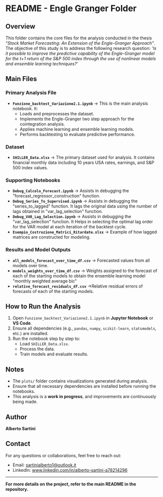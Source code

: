 # README - Engle Granger Folder

## Overview
This folder contains the core files for the analysis conducted in the thesis *"Stock Market Forecasting: An Extension of the Engle-Granger Approach"*. 
The objective of this study is to address the following research question: *'Is it possible to improve the predictive capability of the Engle-Granger model for the t+1 return of the S&P 500 index through the use of nonlinear models and ensemble learning techniques?'* 

## Main Files
### **Primary Analysis File**
- **`Funzione_backtest_Variazione2.1.ipynb`** → This is the main analysis notebook. It:
  - Loads and preprocesses the dataset.
  - Implements the Engle-Granger two step approach for the cointegration analysis.
  - Applies machine learning and ensemble learning models.
  - Performs backtesting to evaluate predictive performance.

### **Dataset**
- **`SHILLER_Data.xlsx`** → The primary dataset used for analysis. It contains financial monthly data including 10 years USA rates, earnings, and S&P 500 index values.

### **Supporting Notebooks**
- **`Debug_Calcolo_Forecast.ipynb`** → Assists in debugging the "forecast_regressor_construction" function.
- **`Debug_Series_To_Supervised.ipynb`** → Assists in debugging the "series_to_lagged" function. It lags the original data using the number of lags obtained in "var_lag_selection" function.
- **`Debug_VAR_Lag_Selection.ipynb`** → Assists in debugging the "var_lag_selection" function. It Helps in selecting the optimal lag order for the VAR model at each iteration of the backtest cycle.
- **`Esempio_Costruzione_Matrici_Ritardate.xlsx`** → Example of how lagged matrices are constructed for modeling.

### **Results and Model Outputs**
- **`all_models_forecast_over_time_df.csv`** → Forecasted values from all models over time.
- **`models_weights_over_time_df.csv`** → Weights assigned to the forecast of each of the starting models to obtain the ensemble learning model "monthly weighted average bic"
- **`relative_forecast_residuals_df.csv`** →Relative residual errors of forecasts of each of the starting models.

## How to Run the Analysis
1. Open `Funzione_backtest_Variazione2.1.ipynb` in **Jupyter Notebook** or **VS Code**.
2. Ensure all dependencies (e.g., `pandas`, `numpy`, `scikit-learn`, `statsmodels`, etc.) are installed.
3. Run the notebook step by step to:
   - Load `SHILLER_Data.xlsx`.
   - Process the data.
   - Train models and evaluate results.

## Notes
- The `plots/` folder contains visualizations generated during analysis.
- Ensure that all necessary dependencies are installed before running the notebooks.
- This analysis is a **work in progress**, and improvements are continuously being made.

## Author
**Alberto Sartini**

## Contact
For any questions or collaborations, feel free to reach out:
- Email: sartinialberto1@outlook.it
- LinkedIn: www.linkedin.com/in/alberto-sartini-a78214296

---
**For more details on the project, refer to the main README in the repository.**
